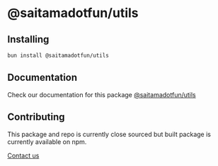 # @saitamadotfun/utils

## Installing

```bash
bun install @saitamadotfun/utils
```

## Documentation 

Check our documentation for this package [@saitamadotfun/utils](https://doc.saitama.fun/saitamafun/utils/)

## Contributing 

This package and repo is currently close sourced but built package is currently available on npm.

[Contact us](mailto:code@saitama.fun)
